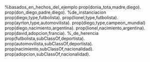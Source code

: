 %basados_en_hechos_del_ejemplo
prop(donia_tota,madre,diego).
prop(don_diego,padre,diego).
%de_instanciacion
prop(diego,type,futbolista).
prop(lionel,type,futbolista).
prop(ayrton,type,automovilista).
prop(diego,type,campeon_mundial)
prop(diego,nacimiento,argentina).
prop(lionel,nacimiento,argentina).
prop(david,adopcion,francia).
%_de_herencia
prop(futbolista,subClassOf,deportista).
prop(automovilista,subClassOf,deportista).
prop(nacimiento,subClassOf,nacionalidad).
prop(adopcion,subClassOf,nacionalidad).


